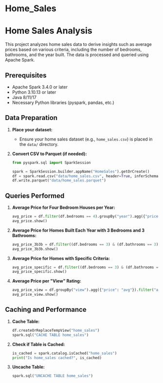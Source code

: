 # Home_Sales
# Home Sales Analysis

This project analyzes home sales data to derive insights such as average prices based on various criteria, including the number of bedrooms, bathrooms, and the year built. The data is processed and queried using Apache Spark.

## Prerequisites

- Apache Spark 3.4.0 or later
- Python 3.10.13 or later
- Java 8/11/17
- Necessary Python libraries (pyspark, pandas, etc.)


## Data Preparation

1. **Place your dataset:**
    - Ensure your home sales dataset (e.g., `home_sales.csv`) is placed in the `data/` directory.

2. **Convert CSV to Parquet (if needed):**
    ```python
    from pyspark.sql import SparkSession

    spark = SparkSession.builder.appName("HomeSales").getOrCreate()
    df = spark.read.csv("data/home_sales.csv", header=True, inferSchema=True)
    df.write.parquet("data/home_sales.parquet")
    ```



## Queries Performed

1. **Average Price for Four Bedroom Houses per Year:**
    ```python
    avg_price = df.filter(df.bedrooms == 4).groupBy("year").agg({"price": "avg"}).orderBy("year")
    avg_price.show()
    ```

2. **Average Price for Homes Built Each Year with 3 Bedrooms and 3 Bathrooms:**
    ```python
    avg_price_3b3b = df.filter((df.bedrooms == 3) & (df.bathrooms == 3)).groupBy("year").agg({"price": "avg"}).orderBy("year")
    avg_price_3b3b.show()
    ```

3. **Average Price for Homes with Specific Criteria:**
    ```python
    avg_price_specific = df.filter((df.bedrooms == 3) & (df.bathrooms == 3) & (df.floors == 2) & (df.sqft >= 2000)).groupBy("year").agg({"price": "avg"}).orderBy("year")
    avg_price_specific.show()
    ```

4. **Average Price per "View" Rating:**
    ```python
    avg_price_view = df.groupBy("view").agg({"price": "avg"}).filter("avg(price) >= 350000").orderBy("view", ascending=False)
    avg_price_view.show()
    ```

## Caching and Performance

1. **Cache Table:**
    ```python
    df.createOrReplaceTempView("home_sales")
    spark.sql("CACHE TABLE home_sales")
    ```

2. **Check if Table is Cached:**
    ```python
    is_cached = spark.catalog.isCached("home_sales")
    print("Is home_sales cached?", is_cached)
    ```

3. **Uncache Table:**
    ```python
    spark.sql("UNCACHE TABLE home_sales")
    ```

